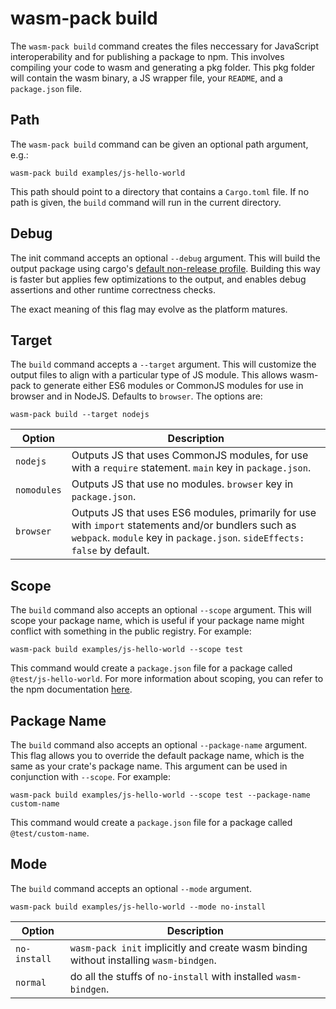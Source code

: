 # wasm-pack build

The `wasm-pack build` command creates the files neccessary for JavaScript
interoperability and for publishing a package to npm. This involves compiling
your code to wasm and generating a pkg folder. This pkg folder will contain the
wasm binary, a JS wrapper file, your `README`, and a `package.json` file.

## Path

The `wasm-pack build` command can be given an optional path argument, e.g.:

```
wasm-pack build examples/js-hello-world
```

This path should point to a directory that contains a `Cargo.toml` file. If no
path is given, the `build` command will run in the current directory.

## Debug

The init command accepts an optional `--debug` argument. This will build the
output package using cargo's
[default non-release profile][cargo-profile-sections-documentation]. Building
this way is faster but applies few optimizations to the output, and enables
debug assertions and other runtime correctness checks.

The exact meaning of this flag may evolve as the platform matures.

[cargo-profile-sections-documentation]: https://doc.rust-lang.org/cargo/reference/manifest.html#the-profile-sections

## Target

The `build` command accepts a `--target` argument. This will customize the output files
to align with a particular type of JS module. This allows wasm-pack to generate either
ES6 modules or CommonJS modules for use in browser and in NodeJS. Defaults to `browser`.
The options are:

```
wasm-pack build --target nodejs
```

| Option    | Description                                                                                                     |
|-----------|-----------------------------------------------------------------------------------------------------------------|
| `nodejs`  | Outputs JS that uses CommonJS modules, for use with a `require` statement. `main` key in `package.json`. |
| `nomodules`  | Outputs JS that use no modules. `browser` key in `package.json`. |
| `browser` | Outputs JS that uses ES6 modules, primarily for use with `import` statements and/or bundlers such as `webpack`. `module` key in `package.json`. `sideEffects: false` by default. |

## Scope

The `build` command also accepts an optional `--scope` argument. This will scope
your package name, which is useful if your package name might conflict with
something in the public registry. For example:

```
wasm-pack build examples/js-hello-world --scope test
```

This command would create a `package.json` file for a package called
`@test/js-hello-world`. For more information about scoping, you can refer to
the npm documentation [here][npm-scope-documentation].

[npm-scope-documentation]: https://docs.npmjs.com/misc/scope

## Package Name

The `build` command also accepts an optional `--package-name` argument. This
flag allows you to override the default package name, which is the same as your
crate's package name. This argument can be used in conjunction with `--scope`.
For example:

```
wasm-pack build examples/js-hello-world --scope test --package-name custom-name
```

This command would create a `package.json` file for a package called
`@test/custom-name`.

## Mode

The `build` command accepts an optional `--mode` argument.
```
wasm-pack build examples/js-hello-world --mode no-install
```

| Option        | Description                                                                              |
|---------------|------------------------------------------------------------------------------------------|
| `no-install`  | `wasm-pack init` implicitly and create wasm binding  without installing `wasm-bindgen`.  |
| `normal`      | do all the stuffs of `no-install` with installed `wasm-bindgen`.                         |
